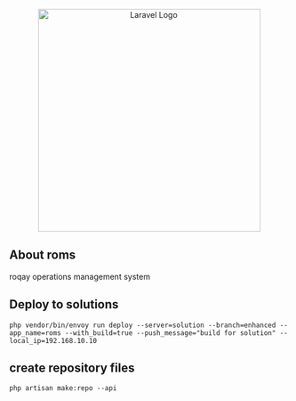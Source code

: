 <p align="center"><a href="https://laravel.com" target="_blank"><img src="https://raw.githubusercontent.com/laravel/art/master/logo-lockup/5%20SVG/2%20CMYK/1%20Full%20Color/laravel-logolockup-cmyk-red.svg" width="400" alt="Laravel Logo"></a></p>

## About roms
roqay operations management system

## Deploy to solutions 
```php vendor/bin/envoy run deploy --server=solution --branch=enhanced --app_name=roms --with_build=true --push_message="build for solution" --local_ip=192.168.10.10```

## create repository files
```php artisan make:repo --api ```
